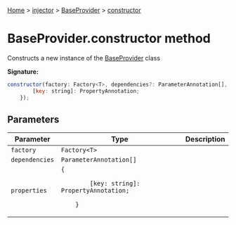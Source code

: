 [Home](./index) &gt; [injector](./injector.md) &gt; [BaseProvider](./injector.baseprovider.md) &gt; [constructor](./injector.baseprovider.constructor.md)

# BaseProvider.constructor method

Constructs a new instance of the [BaseProvider](./injector.baseprovider.md) class

**Signature:**
```javascript
constructor(factory: Factory<T>, dependencies?: ParameterAnnotation[], properties?: {
        [key: string]: PropertyAnnotation;
    });
```

## Parameters

|  Parameter | Type | Description |
|  --- | --- | --- |
|  `factory` | `Factory<T>` |  |
|  `dependencies` | `ParameterAnnotation[]` |  |
|  `properties` | `{`<p/>`        [key: string]: PropertyAnnotation;`<p/>`    }` |  |

